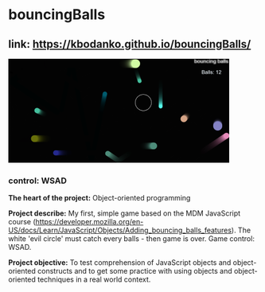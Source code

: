 # bouncingBalls

## link: https://kbodanko.github.io/bouncingBalls/


![game screen](https://github.com/kbodanko/bouncingBalls/blob/master/ScreenshotBouncing%20balls.png)

### control: WSAD

**The heart of the project:**
Object-oriented programming

**Project describe:**
My first, simple game based on the MDM JavaScript course (https://developer.mozilla.org/en-US/docs/Learn/JavaScript/Objects/Adding_bouncing_balls_features). The white 'evil circle' must catch every balls - then game is over. Game control: WSAD.


**Project objective:**
To test comprehension of JavaScript objects and object-oriented constructs and  to get some practice with using objects and object-oriented techniques in a real world context.



